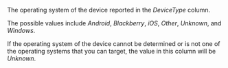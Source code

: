 The operating system of the device reported in the *DeviceType* column.

The possible values include *Android*, *Blackberry*, *iOS*, *Other*, *Unknown*, and *Windows*.

If the operating system of the device cannot be determined or is not one of the operating systems that you can target, the value in this column will be *Unknown*.